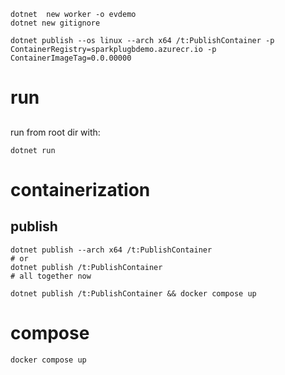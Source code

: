 

```
dotnet  new worker -o evdemo
dotnet new gitignore
```

```
dotnet publish --os linux --arch x64 /t:PublishContainer -p ContainerRegistry=sparkplugbdemo.azurecr.io -p ContainerImageTag=0.0.00000
```


# run
##
run from root dir with:
```
dotnet run
```

# containerization
## publish
```
dotnet publish --arch x64 /t:PublishContainer
# or
dotnet publish /t:PublishContainer
# all together now

dotnet publish /t:PublishContainer && docker compose up
```


# compose
```
docker compose up
```
